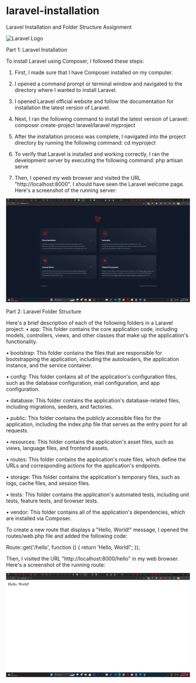 # laravel-installation
Laravel Installation and Folder Structure Assignment

<img src="https://raw.githubusercontent.com/laravel/art/master/logo-lockup/5%20SVG/2%20CMYK/1%20Full%20Color/laravel-logolockup-cmyk-red.svg" width="400" alt="Laravel Logo">

Part 1: Laravel Installation

To install Laravel using Composer, I followed these steps:
1. First, I made sure that I have Composer installed on my computer.
2. I opened a command prompt or terminal window and navigated to the directory where I wanted to install Laravel.
3. I opened Laravel official website and follow the documentation for installation the latest version of Laravel. 
4. Next, I ran the following command to install the latest version of Laravel:
composer create-project laravel/laravel myproject

5. After the installation process was complete, I navigated into the project directory by running the following command:
cd myproject

5. To verify that Laravel is installed and working correctly, I ran the development server by executing the following command:
php artisan serve

6. Then, I opened my web browser and visited the URL "http://localhost:8000". I should have seen the Laravel welcome page. Here's a screenshot of the running server:


<img src="https://github.com/nurnfs2/laravel-installation/blob/main/laravel-installl.jpg" width="1000" alt="Laravel Logo">


 
Part 2: Laravel Folder Structure

Here's a brief description of each of the following folders in a Laravel project:
•	app: This folder contains the core application code, including models, controllers, views, and other classes that make up the application's functionality.

•	bootstrap: This folder contains the files that are responsible for bootstrapping the application, including the autoloaders, the application instance, and the service container.

•	config: This folder contains all of the application's configuration files, such as the database configuration, mail configuration, and app configuration.

•	database: This folder contains the application's database-related files, including migrations, seeders, and factories.

•	public: This folder contains the publicly accessible files for the application, including the index.php file that serves as the entry point for all requests.

•	resources: This folder contains the application's asset files, such as views, language files, and frontend assets.

•	routes: This folder contains the application's route files, which define the URLs and corresponding actions for the application's endpoints.

•	storage: This folder contains the application's temporary files, such as logs, cache files, and session files.

•	tests: This folder contains the application's automated tests, including unit tests, feature tests, and browser tests.

•	vendor: This folder contains all of the application's dependencies, which are installed via Composer.

To create a new route that displays a "Hello, World!" message, I opened the routes/web.php file and added the following code:

Route::get('/hello', function () {
    return 'Hello, World!';
});



Then, I visited the URL "http://localhost:8000/hello" in my web browser. Here's a screenshot of the running route:

<img src="https://github.com/nurnfs2/laravel-installation/blob/main/laravel-hello.jpg" width="1000" alt="Laravel Logo"> 



